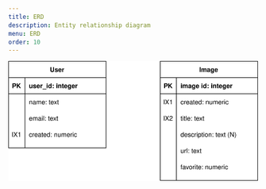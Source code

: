 ```yaml
---
title: ERD
description: Entity relationship diagram
menu: ERD
order: 10
---
```


[![ERD](images/astronomypics-erd.svg)](pdf/astronomypics-erd.pdf)